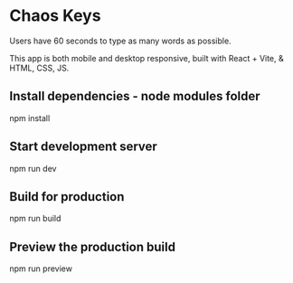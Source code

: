 # Chaos Keys

Users have 60 seconds to type as many words as possible. 

This app is both mobile and desktop responsive, built with React + Vite, & HTML, CSS, JS. 

## Install dependencies - node modules folder
npm install

## Start development server
npm run dev

## Build for production
npm run build

## Preview the production build
npm run preview
